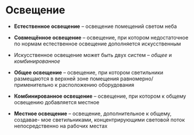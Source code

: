 # Освещение

* **Естественное освещение** – освещение помещений светом неба

* **Совмещённое освещение** – освещение, при котором недостаточное по
нормам естественное освещение дополняется искусственным

* Искусственное освещение может быть двух систем – *общее* и *комбинированное*

* **Общее освещение** – освещение, при котором светильники размещаются
в верхней зоне помещения равномерно/применительно к расположению оборудования

* **Комбинированное освещение** – освещение, при котором к общему
освещению добавляется местное

* **Местное освещение** – освещение, дополнительное к общему, создавае-
мое светильниками, концентрирующими световой поток непосредственно на
рабочих местах
